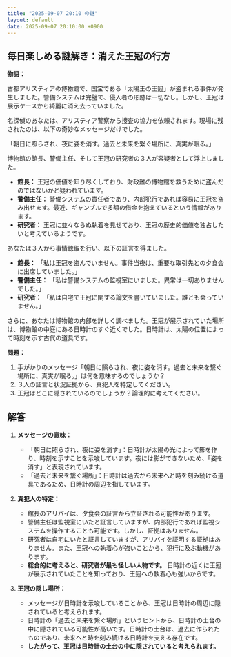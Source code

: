 ```yaml
---
title: "2025-09-07 20:10 の謎"
layout: default
date: 2025-09-07 20:10:00 +0900
---
```

## 毎日楽しめる謎解き：消えた王冠の行方

**物語：**

古都アリスティアの博物館で、国宝である「太陽王の王冠」が盗まれる事件が発生しました。警備システムは完璧で、侵入者の形跡は一切なし。しかし、王冠は展示ケースから綺麗に消え去っていました。

名探偵のあなたは、アリスティア警察から捜査の協力を依頼されます。現場に残されたのは、以下の奇妙なメッセージだけでした。

「朝日に照らされ、夜に姿を消す。過去と未来を繋ぐ場所に、真実が眠る。」

博物館の館長、警備主任、そして王冠の研究者の３人が容疑者として浮上しました。

*   **館長：** 王冠の価値を知り尽くしており、財政難の博物館を救うために盗んだのではないかと疑われています。
*   **警備主任：** 警備システムの責任者であり、内部犯行であれば容易に王冠を盗み出せます。最近、ギャンブルで多額の借金を抱えているという情報があります。
*   **研究者：** 王冠に並々ならぬ執着を見せており、王冠の歴史的価値を独占したいと考えているようです。

あなたは３人から事情聴取を行い、以下の証言を得ました。

*   **館長：** 「私は王冠を盗んでいません。事件当夜は、重要な取引先との夕食会に出席していました。」
*   **警備主任：** 「私は警備システムの監視室にいました。異常は一切ありませんでした。」
*   **研究者：** 「私は自宅で王冠に関する論文を書いていました。誰とも会っていません。」

さらに、あなたは博物館の内部を詳しく調べました。王冠が展示されていた場所は、博物館の中庭にある日時計のすぐ近くでした。日時計は、太陽の位置によって時刻を示す古代の道具です。

**問題：**

1.  手がかりのメッセージ「朝日に照らされ、夜に姿を消す。過去と未来を繋ぐ場所に、真実が眠る。」は何を意味するのでしょうか？
2.  ３人の証言と状況証拠から、真犯人を特定してください。
3.  王冠はどこに隠されているのでしょうか？論理的に考えてください。

## 解答

1.  **メッセージの意味：**
    *   「朝日に照らされ、夜に姿を消す」：日時計が太陽の光によって影を作り、時刻を示すことを示唆しています。夜には影ができないため、「姿を消す」と表現されています。
    *   「過去と未来を繋ぐ場所」：日時計は過去から未来へと時を刻み続ける道具であるため、日時計の周辺を指しています。

2.  **真犯人の特定：**
    *   館長のアリバイは、夕食会の証言から立証される可能性があります。
    *   警備主任は監視室にいたと証言していますが、内部犯行であれば監視システムを操作することも可能です。しかし、証拠はありません。
    *   研究者は自宅にいたと証言していますが、アリバイを証明する証拠はありません。また、王冠への執着心が強いことから、犯行に及ぶ動機があります。
    *   **総合的に考えると、研究者が最も怪しい人物です。** 日時計の近くに王冠が展示されていたことを知っており、王冠への執着心も強いからです。

3.  **王冠の隠し場所：**
    *   メッセージが日時計を示唆していることから、王冠は日時計の周辺に隠されていると考えられます。
    *   日時計の「過去と未来を繋ぐ場所」というヒントから、日時計の土台の中に隠されている可能性が高いです。日時計の土台は、過去に作られたものであり、未来へと時を刻み続ける日時計を支える存在です。
    *   **したがって、王冠は日時計の土台の中に隠されていると考えられます。**
